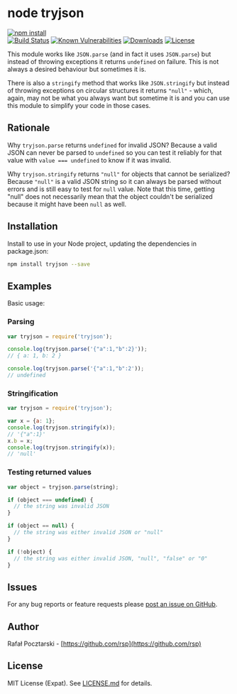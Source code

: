 node tryjson
============

[![npm install][install-img]][npm-url]
<br>
[![Build Status][travis-img]][travis-url]
[![Known Vulnerabilities][snyk-img]][snyk-url]
[![Downloads][downloads-img]][stats-url]
[![License][license-img]][license-url]

[npm-url]: https://www.npmjs.com/package/tryjson
[github-url]: https://github.com/rsp/node-tryjson
[readme-url]: https://github.com/rsp/node-tryjson#readme
[issues-url]: https://github.com/rsp/node-tryjson/issues
[license-url]: https://github.com/rsp/node-tryjson/blob/master/LICENSE.md
[travis-url]: https://travis-ci.org/rsp/node-tryjson
[travis-img]: https://travis-ci.org/rsp/node-tryjson.svg?branch=master
[snyk-url]: https://snyk.io/test/github/rsp/node-tryjson
[snyk-img]: https://snyk.io/test/github/rsp/node-tryjson/badge.svg
[install-img]: https://nodei.co/npm/tryjson.png?compact=true
[downloads-img]: https://img.shields.io/npm/dt/tryjson.svg
[license-img]: https://img.shields.io/npm/l/tryjson.svg
[stats-url]: http://npm-stat.com/charts.html?package=tryjson
[github-follow-url]: https://github.com/rsp
[github-follow-img]: https://img.shields.io/github/followers/rsp.svg?style=social&label=Follow
[twitter-follow-url]: https://twitter.com/intent/follow?screen_name=pocztarski
[twitter-follow-img]: https://img.shields.io/twitter/follow/pocztarski.svg?style=social&label=Follow
[stackoverflow-url]: https://stackoverflow.com/users/613198/rsp
[stackexchange-url]: https://stackexchange.com/users/303952/rsp
[stackexchange-img]: https://stackexchange.com/users/flair/303952.png


This module works like `JSON.parse` (and in fact it uses `JSON.parse`) but instead of throwing exceptions it returns `undefined` on failure. This is not always a desired behaviour but sometimes it is.

There is also a `stringify` method that works like `JSON.stringify` but instead of throwing exceptions on circular structures it returns `"null"` - which, again, may not be what you always want but sometime it is and you can use this module to simplify your code in those cases.

Rationale
---------
Why `tryjson.parse` returns `undefined` for invalid JSON? Because a valid JSON can never be parsed to `undefined` so you can test it reliably for that value with `value === undefined` to know if it was invalid.

Why `tryjson.stringify` returns `"null"` for objects that cannot be serialized? Because `"null"` is a valid JSON string so it can always be parsed without errors and is still easy to test for `null` value. Note that this time, getting "null" does not necessarily mean that the object couldn't be serialized because it might have been `null` as well.

Installation
------------
Install to use in your Node project, updating the dependencies in package.json:
```sh
npm install tryjson --save
```

Examples
--------
Basic usage:

### Parsing
```js
var tryjson = require('tryjson');

console.log(tryjson.parse('{"a":1,"b":2}'));
// { a: 1, b: 2 }

console.log(tryjson.parse('{"a":1,"b":2'));
// undefined
```

### Stringification
```js
var tryjson = require('tryjson');

var x = {a: 1};
console.log(tryjson.stringify(x));
// '{"a":1}'
x.b = x;
console.log(tryjson.stringify(x));
// 'null'
```

### Testing returned values
```js
var object = tryjson.parse(string);

if (object === undefined) {
  // the string was invalid JSON
}

if (object == null) {
  // the string was either invalid JSON or "null"
}

if (!object) {
  // the string was either invalid JSON, "null", "false" or "0"
}
```

Issues
------
For any bug reports or feature requests please
[post an issue on GitHub](https://github.com/rsp/node-tryjson/issues).

Author
------
Rafał Pocztarski - [https://github.com/rsp](https://github.com/rsp)

License
-------
MIT License (Expat). See [LICENSE.md](LICENSE.md) for details.
